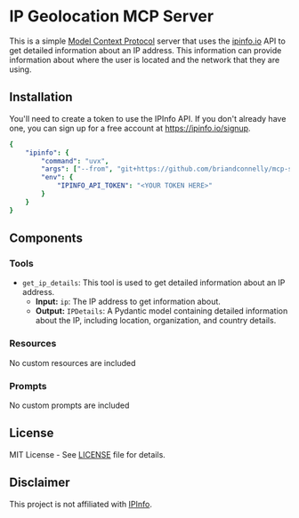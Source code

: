 # IP Geolocation MCP Server

This is a simple [Model Context Protocol](https://modelcontextprotocol.io) server that uses the [ipinfo.io](https://ipinfo.io) API to get detailed information about an IP address.
This information can provide information about where the user is located and the network that they are using.

## Installation

You'll need to create a token to use the IPInfo API.
If you don't already have one, you can sign up for a free account at https://ipinfo.io/signup.

```yaml
{
    "ipinfo": {
        "command": "uvx",
        "args": ["--from", "git+https://github.com/briandconnelly/mcp-server-ipinfo", "mcp-server-ipinfo"],
        "env": {
            "IPINFO_API_TOKEN": "<YOUR TOKEN HERE>"
        }
    }
}
```

## Components

### Tools

- `get_ip_details`: This tool is used to get detailed information about an IP address.
    - **Input:** `ip`: The IP address to get information about.
    - **Output:** `IPDetails`: A Pydantic model containing detailed information about the IP, including location, organization, and country details.

### Resources   

No custom resources are included

### Prompts

No custom prompts are included


## License

MIT License - See [LICENSE](LICENSE) file for details.

## Disclaimer

This project is not affiliated with [IPInfo](https://ipinfo.io).
